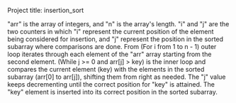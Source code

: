 Project title: insertion_sort


"arr" is the array of integers, and "n" is the array's length.
"i" and "j" are the two counters in which "i" represent the current position of the element being considered for insertion, and "j" represent the position in the sorted subarray where comparisons are done. 
From (For i from 1 to n - 1) outer loop iterates through each element of the "arr" array starting from the second element.
(While j >= 0 and arr[j] > key) is the inner loop and compares the current element (key) with the elements in the sorted subarray (arr[0] to arr[j]), shifting them from right as needed. The "j" value keeps decrementing until the correct position for "key" is attained. 
The "key" element is inserted into its correct position in the sorted subarray. 